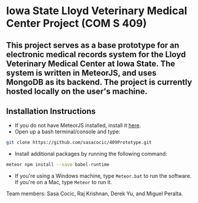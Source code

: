 # Iowa State Lloyd Veterinary Medical Center Project (COM S 409)

This project serves as a base prototype for an electronic medical records system for the Lloyd Veterinary Medical Center at Iowa State. The system is written in MeteorJS, and uses MongoDB as its backend. The project is currently hosted locally on the user's machine.
---

## Installation Instructions

* If you do not have MeteorJS installed, install it [here](https://www.meteor.com/install).
* Open up a bash terminal/console and type:
```bash
git clone https://github.com/sasacocic/409Prototype.git
```
* Install additional packages by running the following command: 
```bash 
meteor npm install --save babel-runtime
```
* If you're using a Windows machine, type ```Meteor.bat``` to run the software. If you're on a Mac, type ```Meteor``` to run it.

Team members: Sasa Cocic, Raj Krishnan, Derek Yu, and Miguel Peralta.
